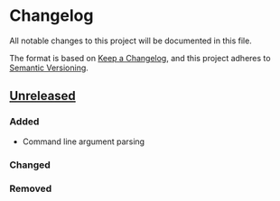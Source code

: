 # Changelog

All notable changes to this project will be documented in this file.

The format is based on [Keep a Changelog](https://keepachangelog.com/en/1.1.0/),
and this project adheres to [Semantic Versioning](https://semver.org/spec/v2.0.0.html).

## [Unreleased]

### Added

- Command line argument parsing

### Changed


### Removed


[unreleased]: https://github.com/JorgeG1016/command-runner/compare/v0.1.0...HEAD
